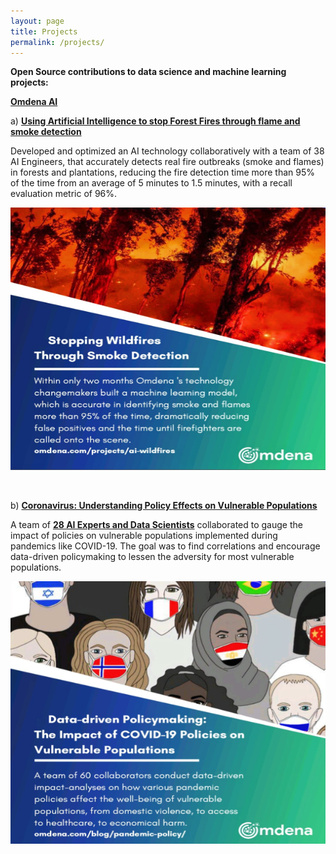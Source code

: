 ```yaml
---
layout: page
title: Projects
permalink: /projects/
---
```


**Open Source contributions to data science and machine learning projects:**

 [**Omdena AI**](https://omdena.com)
 
a) [**Using Artificial Intelligence to stop Forest Fires through flame and smoke detection**](https://omdena.com/blog/stop-wildfires/)
	
Developed and optimized an AI technology collaboratively with a team of 38 AI Engineers, that accurately detects real fire outbreaks (smoke and flames) in forests and plantations, reducing the fire detection time more than 95% of the time from an average of 5 minutes to 1.5 minutes, with a recall evaluation metric of 96%.

<p align="center">
  <img width="540" height="420" src="https://raw.githubusercontent.com/kennedykwangari/kennedykwangari.github.io/master/images/smoke.jpg">
</p>

</br>



b) [**Coronavirus: Understanding Policy Effects on Vulnerable Populations**](https://omdena.com/projects/ai-pandemics/)


A team of [**28 AI Experts and Data Scientists**](https://omdena.com/blog/artificial-intelligence-covid19/) collaborated to gauge the impact of policies on vulnerable populations implemented during pandemics like COVID-19. The goal was to find correlations and encourage data-driven policymaking to lessen the adversity for most vulnerable populations.

	
<p align="center">
  <img width="540" height="420" src="https://raw.githubusercontent.com/kennedykwangari/kennedykwangari.github.io/master/images/data.jpg">
</p>
